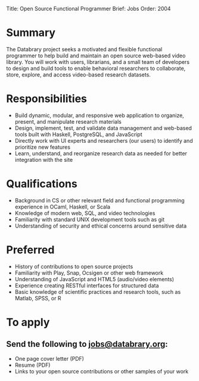 Title: Open Source Functional Programmer
Brief: Jobs
Order: 2004

# Summary

The Databrary project seeks a motivated and flexible functional programmer to help build and maintain an open source web-based video library.
You will work with users, librarians, and a small team of developers to design and build tools to enable behavioral researchers to collaborate, store, explore, and access video-based research datasets.

# Responsibilities

- Build dynamic, modular, and responsive web application to organize, present, and manipulate research materials
- Design, implement, test, and validate data management and web-based tools built with Haskell, PostgreSQL, and JavaScript
- Directly work with UI experts and researchers (our users) to identify and prioritize new features
- Learn, understand, and reorganize research data as needed for better integration with the site

# Qualifications

- Background in CS or other relevant field and functional programming experience in OCaml, Haskell, or Scala
- Knowledge of modern web, SQL, and video technologies
- Familiarity with standard UNIX development tools such as git
- Understanding of security and ethical concerns around sensitive data

# Preferred

- History of contributions to open source projects
- Familiarity with Play, Snap, Ocsigen or other web framework
- Understanding of JavaScript and HTML5 (audio/video elements)
- Experience creating RESTful interfaces for structured data
- Basic knowledge of scientific practices and research tools, such as Matlab, SPSS, or R

# To apply
## Send the following to jobs@databrary.org:

- One page cover letter (PDF)
- Resume (PDF)
- Links to your open source contributions or other samples of your work
